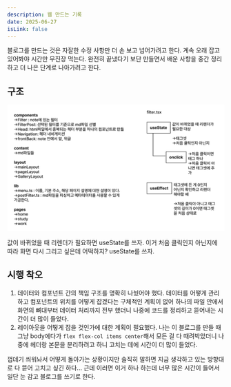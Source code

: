 ```yaml
---
description: 웹 만드는 기록
date: 2025-06-27
isLink: false
---
```

블로그를 만드는 것은 자잘한 수정 사항만 더 손 보고 넘어가려고 한다. 계속 오래 잡고 있어봐야 시간만 무진장 먹는다. 완전히 끝냈다기 보단 만들면서 배운 사항을 중간 정리하고 더 나은 단계로 나아가려고 한다. 

## 구조 
![스크린샷](/img/study/6m4w.png)

값이 바뀌었을 때 리렌더가 필요하면 useState를 쓰자. 이거 처음 클릭인지 아닌지에 따라 화면 다시 그리고 싶은데 어떡하지? useState를 쓰자.

## 시행 착오
1. 데이터와 컴포넌트 간의 책임 구조를 명확히 나눴어야 했다. 데이터를 어떻게 관리하고 컴포넌트의 위치를 어떻게 잡겠다는 구체적인 계획이 없어 하나의 파일 안에서 화면의 뼈대부터 데이터 처리까지 전부 했더니 나중에 코드를 정리하고 뜯어내는 시간이 더 많이 들었다. 
2. 레이아웃을 어떻게 잡을 것인가에 대한 계획이 필요했다. 나는 이 블로그를 만들 때 그냥 body에다가 `flex flex-col items center`해서 모든 걸 다 때려박았더니 나중에 헤더랑 본문을 분리하려고 하니 고치는 데에 시간이 더 많이 들었다.

껍데기 씌워놔서 어떻게 돌아가는 상황이지만 솔직히 말하면 지금 생각하고 있는 방향대로 다 뜯어 고치고 싶긴 하다... 근데 이러면 이거 하나 하는데 너무 많은 시간이 들어서 일단 눈 감고 블로그를 쓰기로 한다.